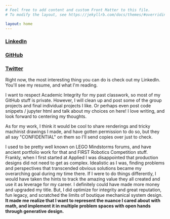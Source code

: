 ```yaml
---
# Feel free to add content and custom Front Matter to this file.
# To modify the layout, see https://jekyllrb.com/docs/themes/#overriding-theme-defaults

layout: home
---
```


### [LinkedIn](https://linkedin.com/in/mlmabie)
### [GitHub](https://GitHub.com/mlmabie)
### [Twitter](https://twitter.com/maallaachi)

Right now, the most interesting thing you can do is check out my LinkedIn. You'll see my resume, and what I'm reading.

I want to respect Academic Integrity for my past classwork, so most of my GitHub stuff is private. However, I will clean up and post some of the group projects and final individual projects I like. Or perhaps even post code snippets / jupyter html and talk about my choices on here! I love writing, and look forward to centering my thoughts.

As for my work, I think it would be cool to share renderings and tricky machinist drawings I made, and have gotten permission to do so, but they all say "CONFIDENTIAL" on them so I'll send copies over just to check.

I used to be pretty well known on LEGO Mindstorms forums, and have ancient portfolio work for that and FIRST Robotics Competition stuff. Frankly, when I first started at Applied I was disappointed that production designs did not need to get as complex. Idealistic as I was, finding problems and perspectives that transcended obvious solutions became my overarching goal during my time there. If I were to do things differently, I would have taken the hints to track the amazing value they all created and use it as leverage for my career. I definitely could have made more money and upgraded my title. But, I did optimize for integrity and great reputation, fun legacy, and scratched the limits of boutique mechanical system design.
**It made me realize that I want to represent the nuance I cared about with math, and implement it in multiple problem spaces with open hands through generative design.**